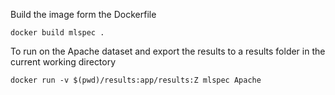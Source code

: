 Build the image form the Dockerfile
```
docker build mlspec .
```
To run on the Apache dataset and export the results to a results folder in the current working directory
```
docker run -v $(pwd)/results:app/results:Z mlspec Apache
```
